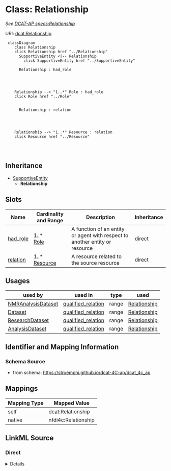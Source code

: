 

# Class: Relationship


_See [DCAT-AP specs:Relationship](https://semiceu.github.io/DCAT-AP/releases/3.0.0/#Relationship)_





URI: [dcat:Relationship](http://www.w3.org/ns/dcat#Relationship)






```mermaid
 classDiagram
    class Relationship
    click Relationship href "../Relationship"
      SupportiveEntity <|-- Relationship
        click SupportiveEntity href "../SupportiveEntity"
      
      Relationship : had_role
        
          
    
    
    Relationship --> "1..*" Role : had_role
    click Role href "../Role"

        
      Relationship : relation
        
          
    
    
    Relationship --> "1..*" Resource : relation
    click Resource href "../Resource"

        
      
```





## Inheritance
* [SupportiveEntity](SupportiveEntity.md)
    * **Relationship**



## Slots

| Name | Cardinality and Range | Description | Inheritance |
| ---  | --- | --- | --- |
| [had_role](had_role.md) | 1..* <br/> [Role](Role.md) | A function of an entity or agent with respect to another entity or resource | direct |
| [relation](relation.md) | 1..* <br/> [Resource](Resource.md) | A resource related to the source resource | direct |





## Usages

| used by | used in | type | used |
| ---  | --- | --- | --- |
| [NMRAnalysisDataset](NMRAnalysisDataset.md) | [qualified_relation](qualified_relation.md) | range | [Relationship](Relationship.md) |
| [Dataset](Dataset.md) | [qualified_relation](qualified_relation.md) | range | [Relationship](Relationship.md) |
| [ResearchDataset](ResearchDataset.md) | [qualified_relation](qualified_relation.md) | range | [Relationship](Relationship.md) |
| [AnalysisDataset](AnalysisDataset.md) | [qualified_relation](qualified_relation.md) | range | [Relationship](Relationship.md) |






## Identifier and Mapping Information







### Schema Source


* from schema: https://stroemphi.github.io/dcat-4C-ap/dcat_4c_ap




## Mappings

| Mapping Type | Mapped Value |
| ---  | ---  |
| self | dcat:Relationship |
| native | nfdi4c:Relationship |







## LinkML Source

<!-- TODO: investigate https://stackoverflow.com/questions/37606292/how-to-create-tabbed-code-blocks-in-mkdocs-or-sphinx -->

### Direct

<details>
```yaml
name: Relationship
description: See [DCAT-AP specs:Relationship](https://semiceu.github.io/DCAT-AP/releases/3.0.0/#Relationship)
from_schema: https://stroemphi.github.io/dcat-4C-ap/dcat_4c_ap
is_a: SupportiveEntity
abstract: false
slots:
- had_role
- relation
slot_usage:
  had_role:
    name: had_role
    description: A function of an entity or agent with respect to another entity or
      resource.
    slot_uri: dcat:hadRole
    range: Role
    required: true
    multivalued: true
    inlined_as_list: true
  relation:
    name: relation
    description: A resource related to the source resource.
    slot_uri: dcterms:relation
    range: Resource
    required: true
    multivalued: true
    inlined_as_list: true
class_uri: dcat:Relationship

```
</details>

### Induced

<details>
```yaml
name: Relationship
description: See [DCAT-AP specs:Relationship](https://semiceu.github.io/DCAT-AP/releases/3.0.0/#Relationship)
from_schema: https://stroemphi.github.io/dcat-4C-ap/dcat_4c_ap
is_a: SupportiveEntity
abstract: false
slot_usage:
  had_role:
    name: had_role
    description: A function of an entity or agent with respect to another entity or
      resource.
    slot_uri: dcat:hadRole
    range: Role
    required: true
    multivalued: true
    inlined_as_list: true
  relation:
    name: relation
    description: A resource related to the source resource.
    slot_uri: dcterms:relation
    range: Resource
    required: true
    multivalued: true
    inlined_as_list: true
attributes:
  had_role:
    name: had_role
    description: A function of an entity or agent with respect to another entity or
      resource.
    from_schema: https://stroemphi.github.io/dcat-4C-ap/dcat_4c_ap
    rank: 1000
    slot_uri: dcat:hadRole
    alias: had_role
    owner: Relationship
    domain_of:
    - Relationship
    range: Role
    required: true
    multivalued: true
    inlined_as_list: true
  relation:
    name: relation
    description: A resource related to the source resource.
    from_schema: https://stroemphi.github.io/dcat-4C-ap/dcat_4c_ap
    rank: 1000
    slot_uri: dcterms:relation
    alias: relation
    owner: Relationship
    domain_of:
    - Relationship
    range: Resource
    required: true
    multivalued: true
    inlined_as_list: true
class_uri: dcat:Relationship

```
</details>